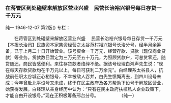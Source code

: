 ### 在蒋管区到处碰壁来解放区营业兴盛　民营长治裕兴银号每日存贷一千万元
纯一
1946-12-07
第2版()
专栏：

　　在蒋管区到处碰壁来解放区营业兴盛
  　民营长治裕兴银号每日存贷一千万元
    【本报长治讯】民族资本家集资经营之太谷范村裕兴银号长治分号，经半月余筹备，已于上月二十日开始营业。该号资金一千万元，经营存款、贷款（现仅商业贷款）等业务。贷款数目暂定为三万元至五十万元，为照顾贷款户，可总贷零还，随贷随还，商民皆感便利。来往存贷款者络绎不绝。据该号经理白鸿声先生说：“现在每天存款贷款均在千万元以上，每日可获利二万余元”。白经理系太谷县人，抗战前任职太谷城正心裕银号，不幸被敌人吞并，白先生愤慨离去，到四川设号未成；今年曾赴北平设号又未成，终于在民主政府及各方帮助下设号于解放区营业，始获得发展。白经理从亲身经历中认为：“只有在民主政府扶植私人企业政策下，才能自由开设银号。”现在正积极筹备邢台分号。
　　　　  （纯一）

